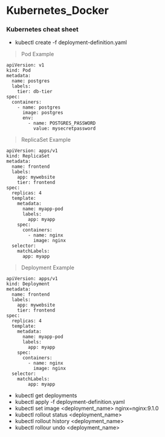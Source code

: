 # Kubernetes_Docker
### Kubernetes cheat sheet 

  - kubectl create -f deployment-definition.yaml
  
> Pod Example

```
apiVersion: v1
kind: Pod
metadata:
  name: postgres
  labels:
    tier: db-tier
spec:
  containers:
    - name: postgres
      image: postgres
      env:
        - name: POSTGRES_PASSWORD
          value: mysecretpassword
```

> ReplicaSet Example

```
apiVersion: apps/v1
kind: ReplicaSet
metadata:
  name: frontend
  labels:
    app: mywebsite
    tier: frontend
spec:
  replicas: 4
  template:
    metadata:
      name: myapp-pod
      labels:
        app: myapp
    spec:
      containers:
        - name: nginx
          image: nginx
  selector:
    matchLabels:
      app: myapp
```

> Deployment Example

```
apiVersion: apps/v1
kind: Deployment
metadata:
  name: frontend
  labels:
    app: mywebsite
    tier: frontend
spec:
  replicas: 4
  template:
    metadata:
      name: myapp-pod
      labels:
        app: myapp
    spec:
      containers:
        - name: nginx
          image: nginx
  selector:
    matchLabels:
        app: myapp
```


  - kubectl get deployments
  - kubectl apply -f deployment-definition.yaml
  - kubectl set image <deployment_name> nginx=nginx:9.1.0
  - kubectl rollout status <deployment_name>
  - kubectl rollout history <deployment_name>
  - kubectl rollour undo <deployment_name>
